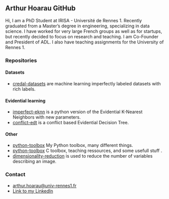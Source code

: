 ## Arthur Hoarau GitHub

Hi, I am a PhD Student at IRISA - Université de Rennes 1. Recently graduated from a Master’s degree in engineering, specializing in data science. I have worked for very large French groups as well as for startups, but recently decided to focus on research and teaching. I am Co-Founder and President of ADL.
I also have teaching assignments for the University of Rennes 1.

### Repositories

#### Datasets
- [credal-datasets](https://github.com/ArthurHoa/credal-datasets) are machine learning imperfectly labeled datasets with rich labels.

#### Evidential learning
- [imperfect-eknn](https://github.com/ArthurHoa/imperfect_eknn) is a python version of the Evidential K-Nearest Neighbors with new parameters. 
- [conflict-edt](https://github.com/ArthurHoa/conflict_edt) is a conflict based Evidential Decision Tree.

#### Other
- [python-toolbox](https://github.com/ArthurHoa/python-toolbox) My Python toolbox, many different things.
- [python-toolbox](https://github.com/ArthurHoa/python-toolbox) C toolbox, teaching ressources, and some usefull stuff .
- [dimensionality-reduction](https://github.com/ArthurHoa/dimensionality_reduction) is used to reduce the number of variables describing an image.

### Contact

- arthur.hoarau@univ-rennes1.fr
- [Link to my LinkedIn](http://www.linkedin.com/in/arthur-hoarau-b4b228140)
